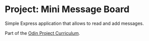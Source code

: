 # Project: Mini Message Board

Simple Express application that allows to read and add messages.

Part of the [Odin Project Curriculum](https://www.theodinproject.com/lessons/node-path-nodejs-mini-message-board).
